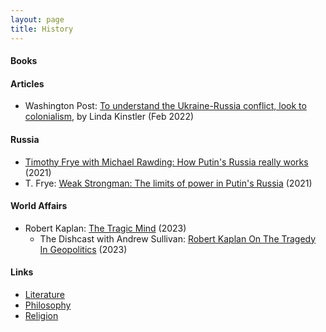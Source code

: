 ```yaml
---
layout: page
title: History
---
```

#### Books

#### Articles
*  Washington Post: [To understand the Ukraine-Russia conflict, look to colonialism](https://www.washingtonpost.com/outlook/2022/02/24/ukraine-colony-russia/), by Linda Kinstler (Feb 2022)

#### Russia
* [Timothy Frye with Michael Rawding: How Putin's Russia really works](https://www.youtube.com/watch?v=z2qEBozL6Jg&t=1056s) (2021)
* T. Frye: [Weak Strongman: The limits of power in Putin's Russia](https://www.amazon.com/Weak-Strongman-Limits-Putins-Russia/dp/0691212465/ref=sr_1_1?keywords=weak+strongman&qid=1647138126&sr=8-1) (2021)

#### World Affairs
* Robert Kaplan: [The Tragic Mind](https://www.amazon.com/Tragic-Mind-Fear-Burden-Power/dp/0300263864) (2023)
  * The Dishcast with Andrew Sullivan: [Robert Kaplan On The Tragedy In Geopolitics](https://andrewsullivan.substack.com/p/robert-kaplan-on-the-tragedy-in-geopolitics?utm_source=substack&utm_medium=email) (2023)

#### Links
* [Literature](literature.md)
* [Philosophy](philosophy.md)
* [Religion](religion.md)
